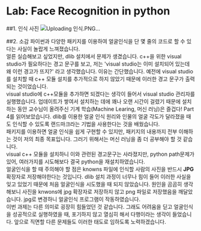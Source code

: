 Lab: Face Recognition in python
=======================
##1. 인식 사진
![Uploading 인식.PNG…]()

##2. 소감
파이썬과 다양한 패키지를 이용하여 얼굴인식을 단 몇 줄의 코드로 할 수 있다는 사실이 놀랍게 느껴졌습니다.     
얼른 실습해보고 싶었지만, dlib 설치에서 문제가 생겼습니다. c++을 위한 visual studio가 필요하다는 경고 문구를 보고, 저는 'visual studio는 이미 설치되어 있는데 왜 이런 경고가 뜨지?' 라고 생각했습니다. 이유는 간단했습니다. 예전에 visual studio를 설치할 때 c++ 모듈 설치를 추가적으로 하지 않았기 때문에 이러한 경고 문구가 출력되는 것이었습니다.    
visual studio에 c++모듈을 추가하면 되겠다는 생각이 들어서 visual studio 관리자를 실행했습니다. 업데이트가 쌓여서 설치하는 데에 꽤나 오랜 시간이 걸렸기 때문에 설치하는 동안 교수님이 올려주신 기계 학습(Machine Learing, 머신 러닝)은 즐겁다! Part 4를 읽어보았습니다.    dlib를 이용한 얼굴 인식 원리와 인물의 얼굴 각도가 달라졌을 때도 인식할 수 있도록 랜드마크라는 기법을 사용한다는 것을 배웠습니다.    
패키지를 이용하면 얼굴 인식을 쉽게 구현할 수 있지만, 패키지의 내용까지 전부 이해하는 것이 저의 최종 목표입니다. 그러기 위해서는 머신 러닝을 좀 더 공부해야 할 것 같습니다.    
visual c++ 모듈을 설치하니 이와 관련된 경고문구는 사라졌지만, python path문제가 있어, 여러가지를 시도해보다 결국 python을 재설치하였습니다.    
얼굴인식을 할 때 주의해야 할 점은 knowns 파일에 인식할 사람의 사진을 반드시 **JPG** 확장자로 저장해야한다는 것입니다. dlib 설치 과정이 너무나 힘이 들어 이러한 사실을 잊고 있었기 때문에 처음 얼굴인식을 시도했을 때 되지 않았습니다. 원인을 곰곰히 생각해보니 사진을 knwons에 jpg 확장자로 저장하지 않고 png 파일로 저장했음을 깨달았습니다. jpg로 변경하니 얼굴인식 프로그램이 작동하였습니다.     
이번 과제는 다른 의미로 굉장히 힘들었던 것 같습니다. 그래도 어려움을 딛고 얼굴인식을 성공적으로 실행하였을 때, 포기하지 않고 열심히 해서 다행이라는 생각이 들었습니다. 앞으로 직면할 다른 문제들도 이러한 태도로 임하도록 노력하겠습니다. 
